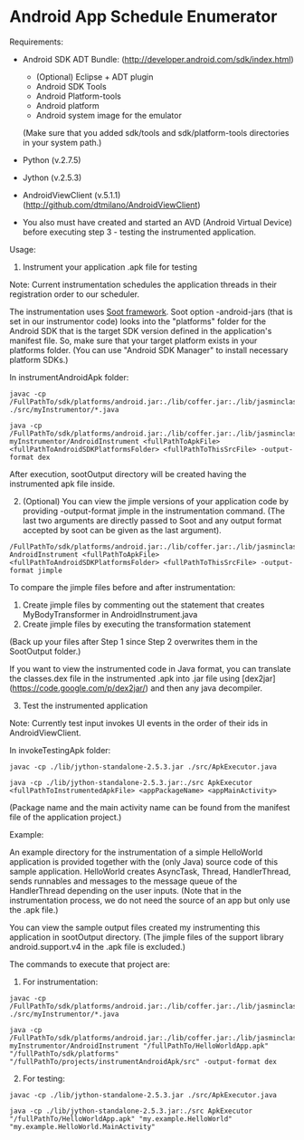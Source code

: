# Android App Schedule Enumerator


Requirements:

- Android SDK ADT Bundle:
(http://developer.android.com/sdk/index.html)
  - (Optional) Eclipse + ADT plugin
  - Android SDK Tools
  - Android Platform-tools
  - Android platform
  - Android system image for the emulator

  (Make sure that you added sdk/tools and sdk/platform-tools directories in your system path.)

- Python (v.2.7.5) 
 
- Jython (v.2.5.3)

- AndroidViewClient (v.5.1.1)
(http://github.com/dtmilano/AndroidViewClient)

- You also must have created and started an AVD (Android Virtual Device) before executing step 3 - testing the instrumented application.

Usage:

1. Instrument your application .apk file for testing
  
  Note: Current instrumentation schedules the application threads in their registration order to our scheduler.

  The instrumentation uses [Soot framework](https://github.com/Sable/soot). Soot option -android-jars (that is set in our instrumentor code) looks into the "platforms" folder for the Android SDK that is the target SDK version defined in the application's manifest file. So, make sure that your target platform exists in your platforms folder. (You can use "Android SDK Manager" to install necessary platform SDKs.)

  In instrumentAndroidApk folder:

  ```
  javac -cp /FullPathTo/sdk/platforms/android.jar:./lib/coffer.jar:./lib/jasminclasses.jar:./lib/java_cup.jar:./lib/JFlex.jar:./lib/pao.jar:./lib/polygot.jar:./lib/pth.jar:./lib/soot.jar:./lib/sootclasses.jar ./src/myInstrumentor/*.java

  java -cp /FullPathTo/sdk/platforms/android.jar:./lib/coffer.jar:./lib/jasminclasses.jar:./lib/java_cup.jar:./lib/JFlex.jar:./lib/pao.jar:./lib/polygot.jar:./lib/pth.jar:./lib/soot.jar:./lib/sootclasses.jar:./src myInstrumentor/AndroidInstrument <fullPathToApkFile> <fullPathToAndroidSDKPlatformsFolder> <fullPathToThisSrcFile> -output-format dex

  ```

  After execution, sootOutput directory will be created having the instrumented apk file inside.

2. (Optional) You can view the jimple versions of your application code by providing -output-format jimple in the instrumentation command. (The last two arguments are directly passed to Soot and any output format accepted by soot can be  given as the last argument).

  ```
/FullPathTo/sdk/platforms/android.jar:./lib/coffer.jar:./lib/jasminclasses.jar:./lib/java_cup.jar:./lib/JFlex.jar:./lib/pao.jar:./lib/polygot.jar:./lib/pth.jar:./lib/soot.jar:./lib/sootclasses.jar:./src AndroidInstrument <fullPathToApkFile> <fullPathToAndroidSDKPlatformsFolder> <fullPathToThisSrcFile> -output-format jimple
  ```

  To compare the jimple files before and after instrumentation:
  1. Create jimple files by commenting out the statement that creates MyBodyTransformer in AndroidInstrument.java
  2. Create jimple files by executing the transformation statement 

  (Back up your files after Step 1 since Step 2 overwrites them in the SootOutput folder.)

  If you want to view the instrumented code in Java format, you can translate the classes.dex file in the instrumented .apk into .jar file using [dex2jar] (https://code.google.com/p/dex2jar/) and then any java decompiler. 

3. Test the instrumented application
  
  Note: Currently test input invokes UI events in the order of their ids in AndroidViewClient.

  In invokeTestingApk folder:

  ``` 
  javac -cp ./lib/jython-standalone-2.5.3.jar ./src/ApkExecutor.java

  java -cp ./lib/jython-standalone-2.5.3.jar:./src ApkExecutor <fullPathToInstrumentedApkFile> <appPackageName> <appMainActivity>
  ```
  (Package name and the main activity name can be found from the manifest file of the application project.)

   
Example:

An example directory for the instrumentation of a simple HelloWorld application is provided together with the (only Java) source code of this sample application. HelloWorld creates AsyncTask, Thread, HandlerThread, sends runnables and messages to the message queue of the HandlerThread depending on the user inputs. (Note that in the instrumentation process, we do not need the source of an app but only use the .apk file.)

You can view the sample output files created my instrumenting this application in sootOutput directory. (The jimple files of the support library android.support.v4 in the .apk file is excluded.)

The commands to execute that project are:

1. For instrumentation:
 
  ```
  javac -cp /FullPathTo/sdk/platforms/android.jar:./lib/coffer.jar:./lib/jasminclasses.jar:./lib/java_cup.jar:./lib/JFlex.jar:./lib/pao.jar:./lib/polygot.jar:./lib/pth.jar:./lib/soot.jar:./lib/sootclasses.jar ./src/myInstrumentor/*.java

  java -cp /FullPathTo/sdk/platforms/android.jar:./lib/coffer.jar:./lib/jasminclasses.jar:./lib/java_cup.jar:./lib/JFlex.jar:./lib/pao.jar:./lib/polygot.jar:./lib/pth.jar:./lib/soot.jar:./lib/sootclasses.jar:./src myInstrumentor/AndroidInstrument "/fullPathTo/HelloWorldApp.apk" "/fullPathTo/sdk/platforms" "/fullPathTo/projects/instrumentAndroidApk/src" -output-format dex
  ```

2. For testing:

  ``` 
  javac -cp ./lib/jython-standalone-2.5.3.jar ./src/ApkExecutor.java

  java -cp ./lib/jython-standalone-2.5.3.jar:./src ApkExecutor "/fullPathTo/HelloWorldApp.apk" "my.example.HelloWorld" "my.example.HelloWorld.MainActivity"
  ```

   